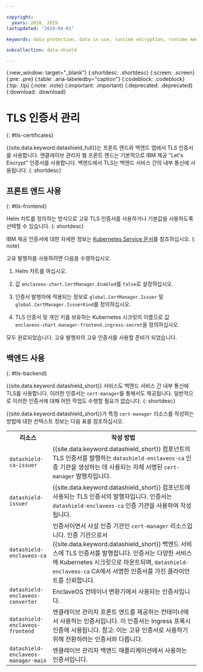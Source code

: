 ```yaml
---

copyright:
  years: 2018, 2019
lastupdated: "2019-04-01"

keywords: data protection, data in use, runtime encryption, runtime memory encryption, encrypted memory, intel sgx, software guard extensions, fortanix runtime encryption

subcollection: data-shield

---
```


{:new_window: target="_blank"}
{:shortdesc: .shortdesc}
{:screen: .screen}
{:pre: .pre}
{:table: .aria-labeledby="caption"}
{:codeblock: .codeblock}
{:tip: .tip}
{:note: .note}
{:important: .important}
{:deprecated: .deprecated}
{:download: .download}



# TLS 인증서 관리
{: #tls-certificates}

{{site.data.keyword.datashield_full}}는 프론트 엔드와 백엔드 앱에서 TLS 인증서를 사용합니다. 엔클레이브 관리자 웹 프론트 엔드는 기본적으로 IBM 제공 "Let's Encrypt" 인증서를 사용합니다. 백엔드에서 TLS는 백엔드 서비스 간의 내부 통신에 사용됩니다.
{: shortdesc}


## 프론트 엔드 사용
{: #tls-frontend}

Helm 차트를 정의하는 방식으로 고유 TLS 인증서를 사용하거나 기본값을 사용하도록 선택할 수 있습니다.
{: shortdesc}

IBM 제공 인증서에 대한 자세한 정보는 [Kubernetes Service 문서](/docs/containers?topic=containers-ingress#ingress_expose_public)를 참조하십시오.
{: note}

고유 발행자를 사용하려면 다음을 수행하십시오.

1. Helm 차트를 여십시오.

2. 값 `enclaveos-chart.CertManager.Enabled`를 `false`로 설정하십시오.

3. 인증서 발행자에 적용되는 정보로 `global.CertManager.Issuer` 및 `global.CertManager.IssuerKind`를 정의하십시오.

4. TLS 인증서 및 개인 키를 보유하는 Kubernetes 시크릿의 이름으로 값 `enclaveos-chart.manager-frontend.ingress-secret`을 정의하십시오.

모두 완료되었습니다. 고유 발행자의 고유 인증서를 사용할 준비가 되었습니다. 



## 백엔드 사용
{: #tls-backend}

{{site.data.keyword.datashield_short}} 서비스도 백엔드 서비스 간 내부 통신에 TLS를 사용합니다. 이러한 인증서는 `cert-manager`를 통해서도 제공됩니다. 일반적으로 이러한 인증서에 대해 어떤 작업도 수행할 필요가 없습니다.
{: shortdesc}

{{site.data.keyword.datashield_short}}가 특정 `cert-manager` 리소스를 작성하는 방법에 대한 컨텍스트 정보는 다음 표를 참조하십시오.

<table>
    <tr>
        <th>리소스</th>
        <th>작성 방법</th>
    </tr>
    <tr>
        <td><code>datashield-ca-issuer</code></td>
        <td>{{site.data.keyword.datashield_short}} 컴포넌트의 TLS 인증서를 발행하는 <code>datashield-enclaveos-ca</code> 인증 기관을 생성하는 데 사용되는 자체 서명된 <code>cert-manager</code> 발행자입니다.</td>
    </tr>
    <tr>
        <td><code>datashield-issuer</code></td>
        <td>{{site.data.keyword.datashield_short}} 컴포넌트에 사용되는 TLS 인증서의 발행자입니다. 인증서는 <code>datashield-enclaveos-ca</code> 인증 기관을 사용하여 작성됩니다.</td>
    </tr>
    <tr>
        <td><code>datashield-enclaveos-ca</code></td>
        <td>인증서이면서 사설 인증 기관인 <code>cert-manager</code> 리소스입니다. 인증 기관으로서 {{site.data.keyword.datashield_short}} 백엔드 서비스에 TLS 인증서를 발행합니다. 인증서는 다양한 서비스에 Kubernetes 시크릿으로 마운트되며, <code>datashield-enclaveos-ca</code> CA에서 서명한 인증서를 가진 클라이언트를 신뢰합니다.</td>
    </tr>
    <tr>
        <td><code>datashield-enclaveos-converter</code></td>
        <td>EnclaveOS 컨테이너 변환기에서 사용되는 인증서입니다.</td>
    </tr>
    <tr>
        <td><code>datashield-enclaveos-frontend</code></td>
        <td>엔클레이브 관리자 프론트 엔드를 제공하는 컨테이너에서 사용하는 인증서입니다. 이 인증서는 Ingress 프록시 인증에 사용됩니다. 참고: 이는 고유 인증서로 사용하기 위해 전환하려는 인증서와 다릅니다.</td>
    </tr>
    <tr>
        <td><code>datashield-enclaveos-manager-main</code></td>
        <td>엔클레이브 관리자 백엔드 애플리케이션에서 사용하는 인증서입니다.</td>
    </tr>
</table>


<!---## Disabling cert-manager
{: #tls-disable-cert-manager}

You can choose to disable `cert-manager` entirely and configure your certificates manually for the Enclave Manager backend services. To do so, set the Helm value `global.CertManager.Enabled` to `false`.--->

